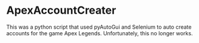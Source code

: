 # ApexAccountCreater
 
This was a python script that used pyAutoGui and Selenium to auto create accounts for the game Apex Legends. Unfortunately, this no longer works.
